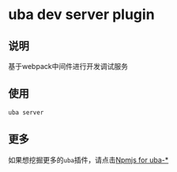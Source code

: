 # uba dev server plugin

## 说明

基于webpack中间件进行开发调试服务

## 使用


```bash
uba server
```



## 更多

如果想挖掘更多的`uba`插件，请点击[Npmjs for uba-*](https://www.npmjs.com/search?q=uba-)
